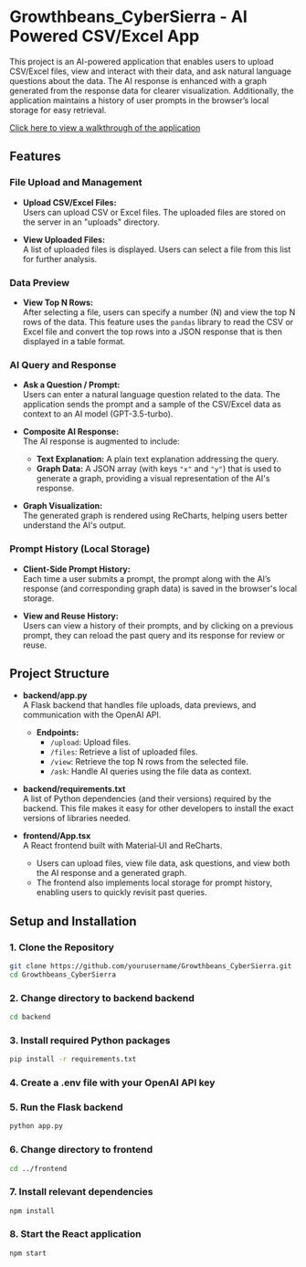 # Growthbeans_CyberSierra - AI Powered CSV/Excel App

This project is an AI-powered application that enables users to upload CSV/Excel files, view and interact with their data, and ask natural language questions about the data. The AI response is enhanced with a graph generated from the response data for clearer visualization. Additionally, the application maintains a history of user prompts in the browser’s local storage for easy retrieval. 

[Click here to view a walkthrough of the application](https://drive.google.com/file/d/12DI5dZ6yQbVPsW_bQxqZ1UeMlQ6IHN8x/view?usp=drive_link)

## Features

### File Upload and Management
- **Upload CSV/Excel Files:**  
  Users can upload CSV or Excel files. The uploaded files are stored on the server in an "uploads" directory.
  
- **View Uploaded Files:**  
  A list of uploaded files is displayed. Users can select a file from this list for further analysis.

### Data Preview
- **View Top N Rows:**  
  After selecting a file, users can specify a number (N) and view the top N rows of the data. This feature uses the `pandas` library to read the CSV or Excel file and convert the top rows into a JSON response that is then displayed in a table format.

### AI Query and Response
- **Ask a Question / Prompt:**  
  Users can enter a natural language question related to the data. The application sends the prompt and a sample of the CSV/Excel data as context to an AI model (GPT-3.5-turbo).
  
- **Composite AI Response:**  
  The AI response is augmented to include:
  - **Text Explanation:** A plain text explanation addressing the query.
  - **Graph Data:** A JSON array (with keys `"x"` and `"y"`) that is used to generate a graph, providing a visual representation of the AI's response.
  
- **Graph Visualization:**  
  The generated graph is rendered using ReCharts, helping users better understand the AI's output.

### Prompt History (Local Storage)
- **Client-Side Prompt History:**  
  Each time a user submits a prompt, the prompt along with the AI’s response (and corresponding graph data) is saved in the browser's local storage.
  
- **View and Reuse History:**  
  Users can view a history of their prompts, and by clicking on a previous prompt, they can reload the past query and its response for review or reuse.

## Project Structure

- **backend/app.py**  
  A Flask backend that handles file uploads, data previews, and communication with the OpenAI API.  
  - **Endpoints:**
    - `/upload`: Upload files.
    - `/files`: Retrieve a list of uploaded files.
    - `/view`: Retrieve the top N rows from the selected file.
    - `/ask`: Handle AI queries using the file data as context.

- **backend/requirements.txt**  
  A list of Python dependencies (and their versions) required by the backend. This file makes it easy for other developers to install the exact versions of libraries needed.

- **frontend/App.tsx**  
  A React frontend built with Material‑UI and ReCharts.  
  - Users can upload files, view file data, ask questions, and view both the AI response and a generated graph.
  - The frontend also implements local storage for prompt history, enabling users to quickly revisit past queries.

## Setup and Installation

### 1. Clone the Repository
```bash
git clone https://github.com/yourusername/Growthbeans_CyberSierra.git
cd Growthbeans_CyberSierra
```

### 2. Change directory to backend backend
```bash
cd backend
```

### 3. Install required Python packages
```bash
pip install -r requirements.txt
```

### 4. Create a .env file with your OpenAI API key

### 5. Run the Flask backend
```bash
python app.py
```

### 6. Change directory to frontend
```bash
cd ../frontend
```

### 7. Install relevant dependencies
```bash
npm install
```

### 8. Start the React application
```bash
npm start
```
